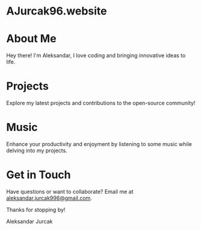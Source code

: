 # AJurcak96.website

# About Me
Hey there! I'm Aleksandar, I love coding and bringing innovative ideas to life.

# Projects
Explore my latest projects and contributions to the open-source community!

# Music
Enhance your productivity and enjoyment by listening to some music while delving into my projects.

# Get in Touch
Have questions or want to collaborate? Email me at aleksandar.jurcak996@gmail.com.

Thanks for stopping by!

Aleksandar Jurcak
